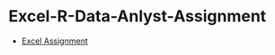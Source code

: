 # Excel-R-Data-Anlyst-Assignment
- [Excel Assignment](https://github.com/vishalsvnayar/Full-Stack-Data-Science-Assignment/tree/main/Python/Python%20Basic)


